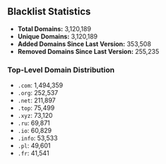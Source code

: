 ## Blacklist Statistics

- **Total Domains:** 3,120,189
- **Unique Domains:** 3,120,189
- **Added Domains Since Last Version:** 353,508
- **Removed Domains Since Last Version:** 255,235

### Top-Level Domain Distribution

-  `.com`: 1,494,359
-  `.org`: 252,537
-  `.net`: 211,897
-  `.top`: 75,499
-  `.xyz`: 73,120
-  `.ru`: 69,871
-  `.io`: 60,829
-  `.info`: 53,533
-  `.pl`: 49,601
-  `.fr`: 41,541
